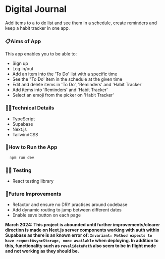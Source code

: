 # Digital Journal

Add items to a to do list and see them in a schedule, create reminders and keep a habit tracker in one app.

### 📋Aims of App

This app enables you to be able to:

- Sign up
- Log in/out
- Add an item into the 'To Do' list with a specific time
- See the "To Do' item in the schedule at the given time
- Edit and delete items in 'To Do', 'Reminders' and 'Habit Tracker'
- Add items into 'Reminders' and 'Habit Tracker'
- Select an emoji from the picker on 'Habit Tracker'

### 👩‍💻Technical Details

- TypeScript
- Supabase
- Next.js
- TailwindCSS

### 🔧How to Run the App

```bash
  npm run dev
```

### 🕵️‍♀️ Testing

- React testing library

### 💭Future Improvements

- Refactor and ensure no DRY practises around codebase
- Add dynamic routing to jump between different dates
- Enable save button on each page

**March 2024: This project is abounded until further improvements/clearer direction is made on Next.js server components working with auth within Supabase as there is an known error of: `Invariant: Method expects to have requestAsyncStorage, none available` when deploying. In addition to this, functionality such as `revalidatePath` also seem to be in flight mode and not working as they should be.**
